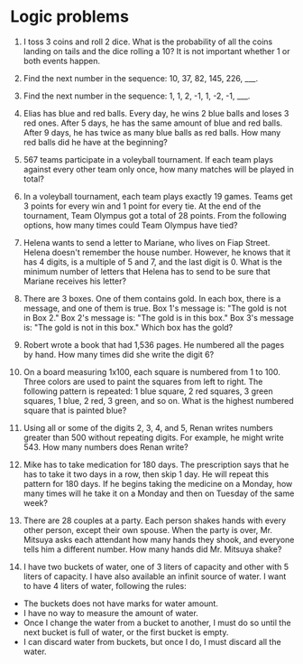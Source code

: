 # Logic problems

1. I toss 3 coins and roll 2 dice. What is the probability of all the coins landing on tails and the dice rolling a 10? It is not important whether 1 or both events happen.

2. Find the next number in the sequence: 10, 37, 82, 145, 226, ___.

3. Find the next number in the sequence: 1, 1, 2, -1, 1, -2, -1, ___.

4. Elias has blue and red balls. 
Every day, he wins 2 blue balls and loses 3 red ones. 
After 5 days, he has the same amount of blue and red balls. 
After 9 days, he has twice as many blue balls as red balls. 
How many red balls did he have at the beginning?

5. 567 teams participate in a voleyball tournament. If each team plays against every other team only once, how many matches will be played in total?

6. In a voleyball tournament, each team plays exactly 19 games.
Teams get 3 points for every win and 1 point for every tie.
At the end of the tournament, Team Olympus got a total of 28 points.
From the following options, how many times could Team Olympus have tied?

7. Helena wants to send a letter to Mariane, who lives on Fiap
Street. Helena doesn't remember the house number.
However, he knows that it has 4 digits, is a multiple of 5
and 7, and the last digit is 0. What is the minimum number
of letters that Helena has to send to be sure that Mariane receives his letter?

8. There are 3 boxes. One of them contains gold.
In each box, there is a message, and one of them is true. 
Box 1's message is: "The gold is not in Box 2." 
Box 2's message is: "The gold is in this box."
Box 3's message is: "The gold is not in this box."
Which box has the gold?

9. Robert wrote a book that had 1,536 pages. 
He numbered all the pages by hand.
 How many times did she write the digit 6?

10. On a board measuring 1x100, each square is numbered from
1 to 100. Three colors are used to paint the squares from left
to right. The following pattern is repeated: 1 blue square,
2 red squares, 3 green squares, 1 blue, 2 red,
3 green, and so on. 
What is the highest numbered square that is painted blue?

11. Using all or some of the digits 2, 3, 4, and 5, Renan writes 
numbers greater than 500 without repeating digits. For 
example, he might write 543. 
How many numbers does Renan write?

12. Mike has to take medication for 180 days. The prescription says that he has to take it two days in a row, then skip 1 day. He will repeat this pattern for 180 days. If he begins taking the medicine on a Monday, how many times will he take it on a Monday and then on Tuesday of the same week?

13. There are 28 couples at a party.
Each person shakes hands with every other person, except their own spouse. 
When the party is over, Mr. Mitsuya asks each attendant how many hands they shook, and everyone tells him a different number. 
How many hands did Mr. Mitsuya shake?

14. I have two buckets of water, one of 3 liters of capacity and other with 5 liters of capacity. I have also available an infinit source of water. I want to have 4 liters of water, following the rules:
* The buckets does not have marks for water amount.
* I have no way to measure the amount of water.
* Once I change the water from a bucket to another, I must do so until the next bucket is full of water, or the first bucket is empty.
* I can discard water from buckets, but once I do, I must discard all the water.

